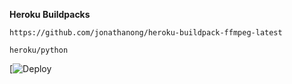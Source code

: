 **Heroku Buildpacks**
```
https://github.com/jonathanong/heroku-buildpack-ffmpeg-latest
```
```
heroku/python
```

[![Deploy](https://heroku.com/deploy?template=https://github.com/Asrppii/Non)
